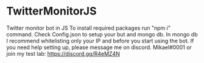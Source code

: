 # TwitterMonitorJS
Twitter monitor bot in JS
To install required packages run "npm i" command. Check Config.json to setup your but and mongo db. In mongo db I recommend whitelisting only your IP and before you start using the bot.
If you need help setting up, please message me on discord. Mikael#0001
or join my test lab: https://discord.gg/R4eMZ4N
